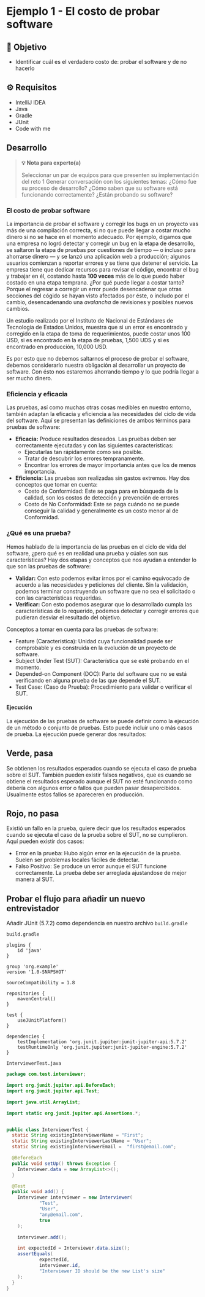 # Ejemplo 1 - El costo de probar software

## :dart: Objetivo

* Identificar cuál es el verdadero costo de: probar el software y de no hacerlo

## ⚙ Requisitos

- IntelliJ IDEA
- Java
- Gradle
- JUnit
- Code with me


## Desarrollo

>**💡 Nota para experto(a)**
>
> Seleccionar un par de equipos para que presenten su implementación del reto 1
> Generar conversación con los siguientes temas: ¿Cómo fue su proceso de desarrollo? ¿Cómo saben que su software está funcionando correctamente? ¿Están probando su software?

### El costo de probar software

La importancia de probar el software y corregir los bugs en un proyecto vas más de una compilación correcta, si no que puede llegar a costar mucho dinero si no se hace en el momento adecuado. Por ejemplo, digamos que una empresa no logró detectar y corregir un bug en la etapa de desarrollo, se saltaron la etapa de pruebas por cuestiones de tiempo — o incluso para ahorrarse dinero — y se lanzó una aplicación web a producción; algunos usuarios comienzan a reportar errores y se tiene que detener el servicio. La empresa tiene que dedicar recursos para revisar el código, encontrar el bug y trabajar en él, costando hasta **100 veces** más de lo que puedo haber costado en una etapa temprana.
¿Por qué puede llegar a costar tanto?
Porque el regresar a corregir un error puede desencadenar que otras secciones del cógido se hayan visto afectados por éste, o includo por el cambio, desencadenando una *avalancha* de revisiones y posibles nuevos cambios.

Un estudio realizado por el Instituto de Nacional de Estándares de Tecnología de Estados Unidos, muestra que si un error es encontrado y corregido en la etapa de toma de requerimientos, puede costar unos 100 USD, si es encontrado en la etapa de pruebas, 1,500 UDS y si es encontrado en producción, 10,000 USD.

Es por esto que no debemos saltarnos el proceso de probar el software, debemos considerarlo nuestra obligación al desarrollar un proyecto de software. Con ésto nos estaremos ahorrando tiempo y lo que podría llegar a ser mucho dinero.

### Eficiencia y eficacia

Las pruebas, así como muchas otras cosas medibles en nuestro entorno, también adaptan la eficacia y eficiencia a las necesidades del ciclo de vida del software. Aquí se presentan las definiciones de ambos términos para pruebas de software:

- **Eficacia:** Produce resultados deseados. Las pruebas deben ser correctamente ejecutadas y con las siguientes características:
  - Ejecutarlas tan rápidamente como sea posible.
  - Tratar de descubrir los errores tempranamente.
  - Encontrar los errores de mayor importancia antes que los de menos importancia.
- **Eficiencia:** Las pruebas son realizadas sin gastos extremos. Hay dos conceptos que tomar en cuenta:
  - Costo de Conformidad: Este se paga para en búsqueda de la calidad, son los costos de detección y prevención de errores
  - Costo de No Conformidad: Este se paga cuándo no se puede conseguir la calidad y generalmente es un costo menor al de Conformidad. 


### ¿Qué es una prueba?

Hemos hablado de la importancia de las pruebas en el ciclo de vida del software, ¿pero qué es en realidad una prueba y cúales son sus características?
Hay dos etapas y conceptos que nos ayudan a entender lo que son las pruebas de software:

- **Validar:** Con esto podemos evitar irnos por el camino equivocado de acuerdo a las necesidades y peticiones del cliente. Sin la validación, podemos terminar construyendo un software que no sea el solicitado o con las características requeridas.
- **Verificar:** Con esto podemos asegurar que lo desarrollado cumpla las características de lo requerido, podemos detectar y corregir errores que pudieran desviar el resultado del objetivo.

Conceptos a tomar en cuenta para las pruebas de software:
- Feature (Característica): Unidad cuya funcionalidad puede ser comprobable y es construida en la evolución de un proyecto de software.
- Subject Under Test (SUT): Característica que se esté probando en el momento.
- Depended-on Component (DOC): Parte del software que no se está verificando en alguna prueba de las que depende el SUT. 
- Test Case: (Caso de Prueba): Procedimiento para validar o verificar el SUT.

#### Ejecución

La ejecución de las pruebas de software se puede definir como la ejecución de un método o conjunto de pruebas. Esto puede incluir uno o más casos de prueba. La ejecución puede generar dos resultados:

## Verde, pasa

Se obtienen los resultados esperados cuando se ejecuta el caso de prueba sobre el SUT. 
También pueden existir falsos negativos, que es cuando se obtiene el resultados esperado aunque el SUT no esté funcionando como debería con algunos error o fallos que pueden pasar desapercibidos. Usualmente estos fallos se apareceren en producción.

## Rojo, no pasa

Existió un fallo en la prueba, quiere decir que los resultados esperados cuando se ejecuta el caso de la prueba sobre el SUT, no se cumplieron. Aquí pueden existir dos casos:
- Error en la prueba: Hubo algún error en la ejecución de la prueba. Suelen ser problemas locales fáciles de detectar.
- Falso Positivo: Se produce un error aunque el SUT funcione correctamente. La prueba debe ser arreglada ajustandose de mejor manera al SUT.


## Probar el flujo para añadir un nuevo entrevistador

Añadir JUnit (5.7.2) como dependencia en nuestro archivo `build.gradle`

`build.gradle`
```
plugins {
    id 'java'
}

group 'org.example'
version '1.0-SNAPSHOT'

sourceCompatibility = 1.8

repositories {
    mavenCentral()
}

test {
    useJUnitPlatform()
}

dependencies {
    testImplementation 'org.junit.jupiter:junit-jupiter-api:5.7.2'
    testRuntimeOnly 'org.junit.jupiter:junit-jupiter-engine:5.7.2'
}

```


`InterviewerTest.java`
```java
package com.test.interviewer;

import org.junit.jupiter.api.BeforeEach;
import org.junit.jupiter.api.Test;

import java.util.ArrayList;

import static org.junit.jupiter.api.Assertions.*;


public class InterviewerTest {
  static String existingInterviewerName = "First";
  static String existingInterviewerLastName = "User";
  static String existingInterviewerEmail =  "first@email.com";

  @BeforeEach
  public void setUp() throws Exception {
    Interviewer.data = new ArrayList<>();
  }

  @Test
  public void add() {
    Interviewer interviewer = new Interviewer(
            "Test",
            "User",
            "any@email.com",
            true
    );

    interviewer.add();

    int expectedId = Interviewer.data.size();
    assertEquals(
            expectedId,
            interviewer.id,
            "Interviewer ID should be the new List's size"
    );
  }
}
```
